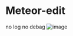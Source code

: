 # Meteor-edit
no log no debag
![image](https://github.com/user-attachments/assets/7d801238-e4d0-4d85-bd4e-7d265cae831f)
